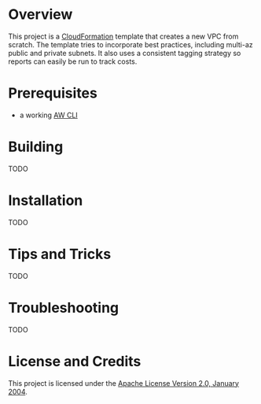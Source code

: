 # Overview
This project is a [CloudFormation](https://aws.amazon.com/cloudformation/) template
that creates a new VPC from scratch.  The template tries to incorporate best
practices, including multi-az public and private subnets.  It also uses a consistent
tagging strategy so reports can easily be run to track costs.

# Prerequisites
* a working [AW CLI](https://aws.amazon.com/cli/)

# Building
TODO

# Installation
TODO

# Tips and Tricks
TODO

# Troubleshooting
TODO

# License and Credits
This project is licensed under the [Apache License Version 2.0, January 2004](http://www.apache.org/licenses/).
